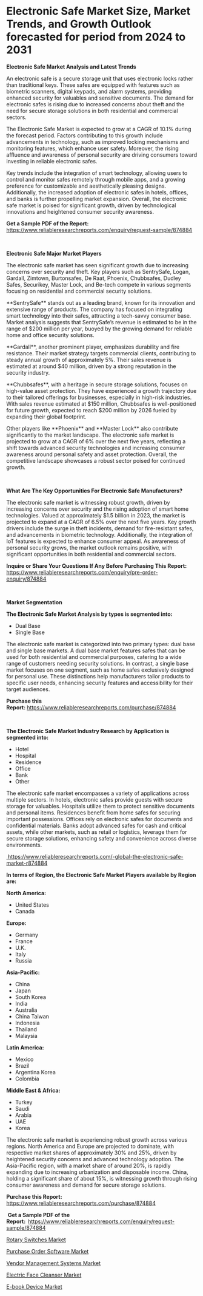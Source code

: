 <p><h1>Electronic Safe Market Size, Market Trends, and Growth Outlook forecasted for period from 2024 to 2031</h1></p><p><strong>Electronic Safe Market Analysis and Latest Trends</strong></p>
<p><p>An electronic safe is a secure storage unit that uses electronic locks rather than traditional keys. These safes are equipped with features such as biometric scanners, digital keypads, and alarm systems, providing enhanced security for valuables and sensitive documents. The demand for electronic safes is rising due to increased concerns about theft and the need for secure storage solutions in both residential and commercial sectors.</p><p>The Electronic Safe Market is expected to grow at a CAGR of 10.1% during the forecast period. Factors contributing to this growth include advancements in technology, such as improved locking mechanisms and monitoring features, which enhance user safety. Moreover, the rising affluence and awareness of personal security are driving consumers toward investing in reliable electronic safes. </p><p>Key trends include the integration of smart technology, allowing users to control and monitor safes remotely through mobile apps, and a growing preference for customizable and aesthetically pleasing designs. Additionally, the increased adoption of electronic safes in hotels, offices, and banks is further propelling market expansion. Overall, the electronic safe market is poised for significant growth, driven by technological innovations and heightened consumer security awareness.</p></p>
<p><strong>Get a Sample PDF of the Report:&nbsp;</strong> <a href="https://www.reliableresearchreports.com/enquiry/request-sample/874884?utm_campaign=34&utm_medium=2&utm_source=Github&utm_content=ia&utm_term=16112024&utm_id=electronic-safe">https://www.reliableresearchreports.com/enquiry/request-sample/874884</a></p>
<p>&nbsp;</p>
<p><strong>Electronic Safe Major Market Players</strong></p>
<p><p>The electronic safe market has seen significant growth due to increasing concerns over security and theft. Key players such as SentrySafe, Logan, Gardall, Zimtown, Burtonsafes, De Raat, Phoenix, Chubbsafes, Dudley Safes, Securikey, Master Lock, and Be-tech compete in various segments focusing on residential and commercial security solutions.</p><p>**SentrySafe** stands out as a leading brand, known for its innovation and extensive range of products. The company has focused on integrating smart technology into their safes, attracting a tech-savvy consumer base. Market analysis suggests that SentrySafe’s revenue is estimated to be in the range of $200 million per year, buoyed by the growing demand for reliable home and office security solutions.</p><p>**Gardall**, another prominent player, emphasizes durability and fire resistance. Their market strategy targets commercial clients, contributing to steady annual growth of approximately 5%. Their sales revenue is estimated at around $40 million, driven by a strong reputation in the security industry.</p><p>**Chubbsafes**, with a heritage in secure storage solutions, focuses on high-value asset protection. They have experienced a growth trajectory due to their tailored offerings for businesses, especially in high-risk industries. With sales revenue estimated at $150 million, Chubbsafes is well-positioned for future growth, expected to reach $200 million by 2026 fueled by expanding their global footprint.</p><p>Other players like **Phoenix** and **Master Lock** also contribute significantly to the market landscape. The electronic safe market is projected to grow at a CAGR of 6% over the next five years, reflecting a shift towards advanced security technologies and increasing consumer awareness around personal safety and asset protection. Overall, the competitive landscape showcases a robust sector poised for continued growth.</p></p>
<p>&nbsp;</p>
<p><strong>What Are The Key Opportunities For Electronic Safe Manufacturers?</strong></p>
<p><p>The electronic safe market is witnessing robust growth, driven by increasing concerns over security and the rising adoption of smart home technologies. Valued at approximately $1.5 billion in 2023, the market is projected to expand at a CAGR of 6.5% over the next five years. Key growth drivers include the surge in theft incidents, demand for fire-resistant safes, and advancements in biometric technology. Additionally, the integration of IoT features is expected to enhance consumer appeal. As awareness of personal security grows, the market outlook remains positive, with significant opportunities in both residential and commercial sectors.</p></p>
<p><strong>Inquire or Share Your Questions If Any Before Purchasing This Report:</strong> <a href="https://www.reliableresearchreports.com/enquiry/pre-order-enquiry/874884?utm_campaign=34&utm_medium=2&utm_source=Github&utm_content=ia&utm_term=16112024&utm_id=electronic-safe">https://www.reliableresearchreports.com/enquiry/pre-order-enquiry/874884</a></p>
<p>&nbsp;</p>
<p><strong>Market Segmentation</strong></p>
<p><strong>The Electronic Safe Market Analysis by types is segmented into:</strong></p>
<p><ul><li>Dual Base</li><li>Single Base</li></ul></p>
<p><p>The electronic safe market is categorized into two primary types: dual base and single base markets. A dual base market features safes that can be used for both residential and commercial purposes, catering to a wide range of customers needing security solutions. In contrast, a single base market focuses on one segment, such as home safes exclusively designed for personal use. These distinctions help manufacturers tailor products to specific user needs, enhancing security features and accessibility for their target audiences.</p></p>
<p><strong>Purchase this Report:&nbsp;</strong><a href="https://www.reliableresearchreports.com/purchase/874884?utm_campaign=34&utm_medium=2&utm_source=Github&utm_content=ia&utm_term=16112024&utm_id=electronic-safe">https://www.reliableresearchreports.com/purchase/874884</a></p>
<p>&nbsp;</p>
<p><strong>The Electronic Safe Market Industry Research by Application is segmented into:</strong></p>
<p><ul><li>Hotel</li><li>Hospital</li><li>Residence</li><li>Office</li><li>Bank</li><li>Other</li></ul></p>
<p><p>The electronic safe market encompasses a variety of applications across multiple sectors. In hotels, electronic safes provide guests with secure storage for valuables. Hospitals utilize them to protect sensitive documents and personal items. Residences benefit from home safes for securing important possessions. Offices rely on electronic safes for documents and confidential materials. Banks adopt advanced safes for cash and critical assets, while other markets, such as retail or logistics, leverage them for secure storage solutions, enhancing safety and convenience across diverse environments.</p></p>
<p><a href="https://www.reliableresearchreports.com/-global-the-electronic-safe-market-r874884?utm_campaign=34&utm_medium=2&utm_source=Github&utm_content=ia&utm_term=16112024&utm_id=electronic-safe">&nbsp;https://www.reliableresearchreports.com/-global-the-electronic-safe-market-r874884</a></p>
<p><strong>In terms of Region, the Electronic Safe Market Players available by Region are:</strong></p>
<p>
    <p> <strong> North America: </strong>
        <ul>
            <li>United States</li>
            <li>Canada</li>
        </ul>
        </p> 
    <p> <strong> Europe: </strong>
        <ul>
            <li>Germany</li>
            <li>France</li>
            <li>U.K.</li>
            <li>Italy</li>
            <li>Russia</li>
        </ul>
        </p> 
    <p> <strong> Asia-Pacific: </strong>
        <ul>
            <li>China</li>
            <li>Japan</li>
            <li>South Korea</li>
            <li>India</li>
            <li>Australia</li>
            <li>China Taiwan</li>
            <li>Indonesia</li>
            <li>Thailand</li>
            <li>Malaysia</li>
        </ul>
        </p> 
    <p> <strong> Latin America: </strong>
        <ul>
            <li>Mexico</li>
            <li>Brazil</li>
            <li>Argentina Korea</li>
            <li>Colombia</li>
        </ul>
        </p> 
    <p> <strong> Middle East & Africa: </strong>
        <ul>
            <li>Turkey</li>
            <li>Saudi</li>
            <li>Arabia</li>
            <li>UAE</li>
            <li>Korea</li>
        </ul>
    </p>
    </p>
<p><p>The electronic safe market is experiencing robust growth across various regions. North America and Europe are projected to dominate, with respective market shares of approximately 30% and 25%, driven by heightened security concerns and advanced technology adoption. The Asia-Pacific region, with a market share of around 20%, is rapidly expanding due to increasing urbanization and disposable income. China, holding a significant share of about 15%, is witnessing growth through rising consumer awareness and demand for secure storage solutions.</p></p>
<p><strong>Purchase this Report: </strong><a href="https://www.reliableresearchreports.com/purchase/874884?utm_campaign=34&utm_medium=2&utm_source=Github&utm_content=ia&utm_term=16112024&utm_id=electronic-safe">https://www.reliableresearchreports.com/purchase/874884</a></p>
<p>&nbsp;<strong>Get a Sample PDF of the Report:&nbsp;&nbsp;</strong><a href="https://www.reliableresearchreports.com/enquiry/request-sample/874884?utm_campaign=34&utm_medium=2&utm_source=Github&utm_content=ia&utm_term=16112024&utm_id=electronic-safe">https://www.reliableresearchreports.com/enquiry/request-sample/874884</a></p>
<p><strong></strong></p>
<p><p><a href="https://www.linkedin.com/pulse/strategic-roadmap-global-rotary-switches-market-insights-opportunities-gvqfc?utm_campaign=34&utm_medium=2&utm_source=Github&utm_content=ia&utm_term=16112024&utm_id=electronic-safe">Rotary Switches Market</a></p><p><a href="https://issuu.com/reportprime-2/docs/purchase-order-software-market-size_094c082c20317e?utm_campaign=34&utm_medium=2&utm_source=Github&utm_content=ia&utm_term=16112024&utm_id=electronic-safe">Purchase Order Software Market</a></p><p><a href="https://issuu.com/reportprime-2/docs/vendor-management-systems-market-si_12d0e2cfd6b7bc?utm_campaign=34&utm_medium=2&utm_source=Github&utm_content=ia&utm_term=16112024&utm_id=electronic-safe">Vendor Management Systems Market</a></p><p><a href="https://github.com/guneycigdem35/Market-Research-Report-List-5/blob/main/electric-face-cleanser-market.md?utm_campaign=34&utm_medium=2&utm_source=Github&utm_content=ia&utm_term=16112024&utm_id=electronic-safe">Electric Face Cleanser Market</a></p><p><a href="https://github.com/AlisaRowe24/Market-Research-Report-List-1/blob/main/e-book-device-market.md?utm_campaign=34&utm_medium=2&utm_source=Github&utm_content=ia&utm_term=16112024&utm_id=electronic-safe">E-book Device Market</a></p></p>